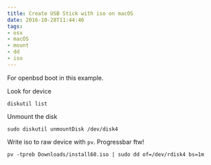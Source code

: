 ```yaml
---
title: Create USB Stick with iso on macOS
date: 2016-10-28T11:44:46
tags: 
- osx
- macOS
- mount
- dd
- iso
---
```


For openbsd boot in this example.

Look for device

    diskutil list

Unmount the disk

    sudo diskutil unmountDisk /dev/disk4

Write iso to raw device with `pv`. Progressbar ftw!

    pv -tpreb Downloads/install60.iso | sudo dd of=/dev/rdisk4 bs=1m
